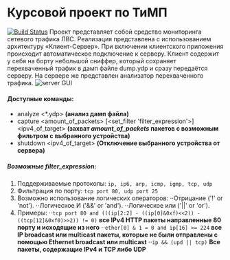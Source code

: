 # Курсовой проект по ТиМП
[![Build Status](https://travis-ci.org/PlotnikovAleksey/k_project.svg?branch=master)](https://travis-ci.org/PlotnikovAleksey/k_project)
Проект представляет собой средство мониторинга сетевого трафика ЛВС. Реализация представлена с использованием архитектуру «Клиент-Сервер».
При включении клиентского приложения происходит автоматическое подключение к серверу. Клиент содержит у себя на борту небольшой сниффер, который сохраняет перехваченный трафик в дамп файле dump.ydp и сразу передаётся серверу. На сервере же представлен анализатор перехваченного трафика.
![server GUI](img/mountan.png "Графический интерфейс")
#### Доступные команды:
* analyze <*.ydp> **(анализ дамп файла)**
* capture <amount_of_packets> [<set_filter 'filter_expression'>] <ipv4_of_target> **(захват *amount_of_packets* пакетов с возможным фильтром с выбранного устройства)**
* shutdown <ipv4_of_target> **(Отключение выбранного устройства от сервера)**
##### Возможные filter_expression:
1. Поддерживаемые протоколы: ```ip, ip6, arp, icmp, igmp, tcp, udp```
2. Фильтрация по порту: ```tcp port 80, udp port 25```
3. Возможно использование логических операторов:
 ⋅⋅Отрицание ('!' or 'not').
 ⋅⋅Логическое И ('&&' or 'and').
⋅⋅Логическое или ('||' or 'or'). 
4. Примеры:
 ⋅⋅```tcp port 80 and (((ip[2:2] - ((ip[0]&0xf)<<2)) - ((tcp[12]&0xf0)>>2)) != 0)```
**все IPv4 HTTP пакеты направленные 80 порту и исходящие из него**
 ⋅⋅```ether[0] & 1 = 0 and ip[16] >= 224```
**все IP broadcast или multicast пакеты, которые не были отправлены с помощью Ethernet broadcast или multicast**
⋅⋅```ip && (upd || tcp)```
**Все пакеты, содержащие IPv4 и TCP либо UDP**
